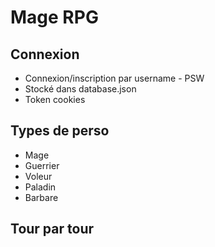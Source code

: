 # Mage RPG

## Connexion
- Connexion/inscription par username - PSW
- Stocké dans database.json
- Token cookies

## Types de perso
- Mage
- Guerrier
- Voleur
- Paladin
- Barbare

## Tour par tour